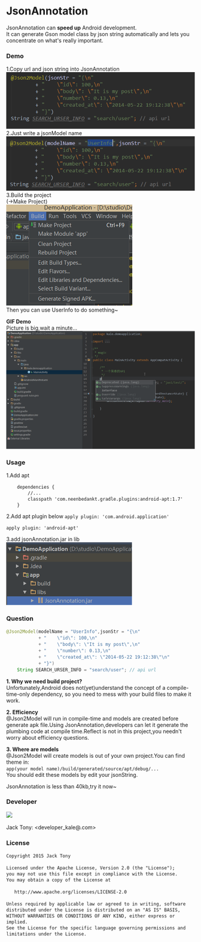 # JsonAnnotation  
JsonAnnotation can **speed up** Android development.  
It can generate Gson model class by json string automatically and lets you concentrate on what's really important.    

### Demo   
1.Copy url and json string into JsonAnnotation  
![](./demo/api_json.png)  
2.Just write a jsonModel name  
![](./demo/jsonModel.png)  
3.Build the project  
(->Make Project)  
![](./demo/build.png)  
Then you can use UserInfo to do something~  

**GIF Demo**  
Picture is big,wait a minute...  
![](./demo/json2Model.gif)  

### Usage  
1.Add apt  
```
	dependencies {
    	//...
        classpath 'com.neenbedankt.gradle.plugins:android-apt:1.7'
    }
```
2.Add apt plugin below `apply plugin: 'com.android.application'`  
```
apply plugin: 'android-apt'
```
3.add jsonAnnotation.jar in lib  
![](./demo/lib.png)  


### Question  
```JAVA
@Json2Model(modelName = "UserInfo",jsonStr = "{\n"
            + "    \"id\": 100,\n"
            + "    \"body\": \"It is my post\",\n"
            + "    \"number\": 0.13,\n"
            + "    \"created_at\": \"2014-05-22 19:12:38\"\n"
            + "}")
    String SEARCH_URSER_INFO = "search/user"; // api url
```  

**1. Why we need build project?**  
Unfortunately,Android does not(yet)understand the concept of a compile-time-only dependency, so you need to mess with your build files to make it work.  

**2. Efficiency**  
@Json2Model will run in compile-time and models are created before generate apk file.Using JsonAnnotation,developers can let it generate the plumbing code at compile time.Reflect is not in this project,you needn't worry about efficiency questions.  

**3. Where are models**  
@Json2Model will create models is out of your own project.You can find theme in:  
`app(your model name)/build/generated/source/apt/debug/...`  
You should edit these models by edit your jsonString.  

JsonAnnotation is less than 40kb,try it now~  


### Developer
![](https://avatars3.githubusercontent.com/u/9552155?v=3&s=460)

Jack Tony: <developer_kale@.com>


### License

    Copyright 2015 Jack Tony

    Licensed under the Apache License, Version 2.0 (the "License");
    you may not use this file except in compliance with the License.
    You may obtain a copy of the License at

       http://www.apache.org/licenses/LICENSE-2.0

    Unless required by applicable law or agreed to in writing, software
    distributed under the License is distributed on an "AS IS" BASIS,
    WITHOUT WARRANTIES OR CONDITIONS OF ANY KIND, either express or implied.
    See the License for the specific language governing permissions and
    limitations under the License.
